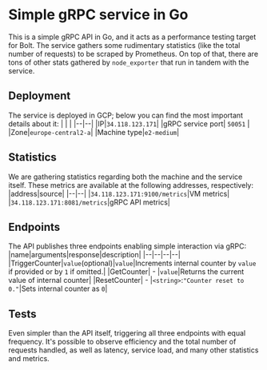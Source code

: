 
# Simple gRPC service in Go 
This is a simple gRPC API in Go, and it acts as a performance testing target for Bolt.
The service gathers some rudimentary statistics (like the total number of requests) to be scraped by Prometheus. On top of that, there are tons of other stats gathered by `node_exporter` that run in tandem with the service. 

## Deployment 
The service is deployed in GCP; below you can find the most important details about it:
 | | |
 |--|--|
 |IP|`34.118.123.171`|
 |gRPC service port| `50051` |
 |Zone|`europe-central2-a`|
 |Machine type|`e2-medium`| 

## Statistics 
We are gathering statistics regarding both the machine and the service itself. 
These metrics are available at the following addresses, respectively:
|address|source|
|--|--|
|`34.118.123.171:9100/metrics`|VM metrics|
|`34.118.123.171:8081/metrics`|gRPC API metrics| 

## Endpoints 
The API publishes three endpoints enabling simple interaction via gRPC:
|name|arguments|response|description|
|--|--|--|--|
|TriggerCounter|`value`(optional)|`value`|Increments internal counter by `value` if provided or by `1` if omitted.|
|GetCounter| - |`value`|Returns the current value of internal counter|
|ResetCounter| - |`<string>`:`"Counter reset to 0."`|Sets internal counter as `0`| 

## Tests 
Even simpler than the API itself, triggering all three endpoints with equal frequency. It's possible to observe efficiency and the total number of requests handled, as well as latency, service load, and many other statistics and metrics.
